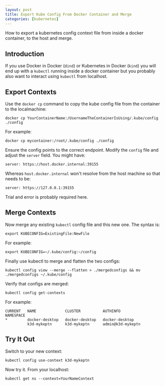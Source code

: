 ```yaml
---
layout: post
title: Export Kube Config From Docker Container and Merge
categories: [kubernetes]
---
```


How to export a kubernetes config context file from inside a docker container, to the host and merge.

## Introduction

If you use Docker in Docker (`dind`) or Kubernetes in Docker (`kind`) you will end up with a `kubectl` running inside a docker container but you probably also want to interact using `kubectl` from localhost.


## Export Contexts

Use the `docker cp` command to copy the kube config file from the container to the localmachine:

```
docker cp YourContainerName:/UsernameTheContainerIsUsing/.kube/config ./config
```
For example:

```
docker cp mycontainer:/root/.kube/config ./config
```

Ensure the config points to the correct endpoint.  Modify the `config` file and adjust the `server` field. You might have:

```
server: https://host.docker.internal:39155
```

Whereas `host.docker.internal` won't resolve from the host machine so that needs to be:


```
server: https://127.0.0.1:39155
```

Trial and error is probably required here.

## Merge Contexts

Now merge any existing `kubectl` config file and this new one. The syntax is:

```
export KUBECONFIG=ExistingFile:NewFile
```

For example:

```
export KUBECONFIG=~/.kube/config:~/config
```

Finally use kubectl to merge and flatten the two configs:

```
kubectl config view --merge --flatten > ./mergedconfigs && mv ./mergedconfigs ~/.kube/config
```

Verify that configs are merged:

```
kubectl config get-contexts
```

For example:

```
CURRENT   NAME             CLUSTER          AUTHINFO            NAMESPACE
*         docker-desktop   docker-desktop   docker-desktop      
          k3d-mykeptn      k3d-mykeptn      admin@k3d-mykeptn  
```

## Try It Out

Switch to your new context:
```
kubectl config use-context k3d-mykeptn
```

Now try it. From your localhost:

```
kubectl get ns --context=YourNameContext
```